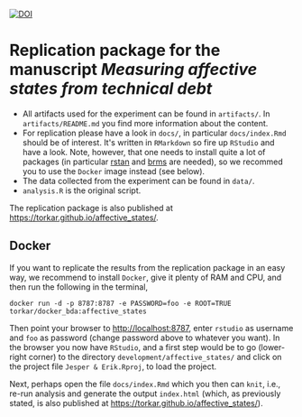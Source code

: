 [![DOI](https://zenodo.org/badge/224837204.svg)](https://zenodo.org/badge/latestdoi/224837204)

# Replication package for the manuscript *Measuring affective states from technical debt*

* All artifacts used for the experiment can be found in `artifacts/`. In `artifacts/README.md` you find more information about the content.
* For replication please have a look in `docs/`, in particular `docs/index.Rmd` should be of interest. It's written in `RMarkdown` so fire up `RStudio` and have a look. Note, however, that one needs to install quite a lot of packages (in particular [rstan](https://mc-stan.org/users/interfaces/rstan) and [brms](https://github.com/paul-buerkner/brms) are needed), so we recommed you to use the `Docker` image instead (see below).
* The data collected from the experiment can be found in `data/`.
* `analysis.R` is the original script.

The replication package is also published at <https://torkar.github.io/affective_states/>.

## Docker
If you want to replicate the results from the replication package in an easy way, we recommend to install `Docker`, give it plenty of RAM and CPU, and then run the following in the terminal,

```{bash}
docker run -d -p 8787:8787 -e PASSWORD=foo -e ROOT=TRUE torkar/docker_bda:affective_states
```

Then point your browser to <http://localhost:8787>, enter `rstudio` as username and `foo` as password (change password above to whatever you want). In the browser you now have `RStudio`, and a first step would be to go (lower-right corner) to the directory `development/affective_states/` and click on the project file `Jesper & Erik.Rproj`, to load the project.

Next, perhaps open the file `docs/index.Rmd` which you then can `knit`, i.e., re-run analysis and generate the output `index.html` (which, as previously stated, is also published at <https://torkar.github.io/affective_states/>).
